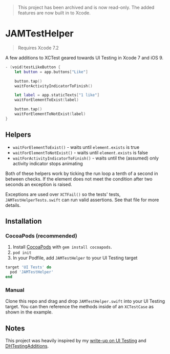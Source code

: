 > This project has been archived and is now read-only. The added features are now built in to Xcode.

# JAMTestHelper

> Requires Xcode 7.2

A few additions to XCTest geared towards UI Testing in Xcode 7 and iOS 9.

```swift
- (void)testLikeButton {
    let button = app.buttons["Like"]

    button.tap()
    waitForActivityIndicatorToFinish()

    let label = app.staticTexts["1 like"]
    waitForElementToExist(label)

    button.tap()
    waitForElementToNotExist(label)
}
```

## Helpers

- `waitForElementToExist()` - waits until `element.exists` is true
- `waitForElementToNotExist()` - waits until `element.exists` is false
- `waitForActivityIndicatorToFinish()` - waits until the (assumed) only activity indicator stops animating

Both of these helpers work by ticking the run loop a tenth of a second in between checks. If the element does not meet the condition after two seconds an exception is raised.

Exceptions are used over `XCTFail()` so the tests' tests, `JAMTestHelperTests.swift` can run valid assertions. See that file for more details.

## Installation

### CocoaPods (recommended)

1. Install [CocoaPods](http://cocoapods.org/) with `gem install cocoapods`.
1. `pod init`
1. In your Podfile, add `JAMTestHelper` to your UI Testing target

```ruby
target 'UI Tests' do
  pod 'JAMTestHelper'
end
```

### Manual

Clone this repo and drag and drop `JAMTestHelper.swift` into your UI Testing target. You can then reference the methods inside of an `XCTestCase` as shown in the example.

## Notes

This project was heavily inspired by my [write-up on UI Testing](http://masilotti.com/ui-testing-xcode-7) and [DHTestingAdditions](https://github.com/daniel-hall/DHTestingAdditions).
